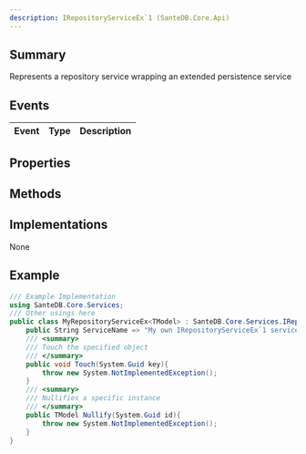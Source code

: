 ```yaml
---
description: IRepositoryServiceEx`1 (SanteDB.Core.Api)
---
```


## Summary
Represents a repository service wrapping an extended persistence service

## Events

|Event|Type|Description|
|-|-|-|

## Properties


## Methods


## Implementations

None

## Example
```csharp
/// Example Implementation
using SanteDB.Core.Services;
/// Other usings here
public class MyRepositoryServiceEx<TModel> : SanteDB.Core.Services.IRepositoryServiceEx<TModel> { 
	public String ServiceName => "My own IRepositoryServiceEx`1 service";
	/// <summary>
	/// Touch the specified object
	/// </summary>
	public void Touch(System.Guid key){
		throw new System.NotImplementedException();
	}
	/// <summary>
	/// Nullifies a specific instance
	/// </summary>
	public TModel Nullify(System.Guid id){
		throw new System.NotImplementedException();
	}
}
```
